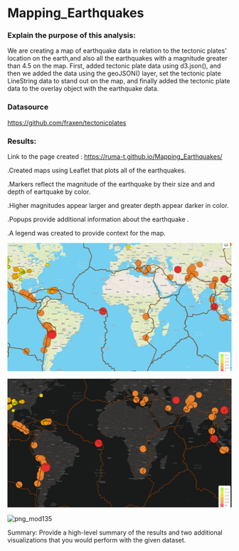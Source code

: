 # Mapping_Earthquakes
### Explain the purpose of this analysis:
We are creating a map of earthquake data in relation to the tectonic plates’ location on the earth,and also all the earthquakes with a magnitude greater than 4.5 on the map.
First, added tectonic plate data using d3.json(), and then we added the data using the geoJSON() layer, set the tectonic plate LineString data to stand out on the map, and finally added the tectonic plate data to the overlay object with the earthquake data.

### Datasource
https://github.com/fraxen/tectonicplates

### Results: 

Link to the page created : https://ruma-t.github.io/Mapping_Earthquakes/

.Created maps using Leaflet that plots all of the earthquakes. 

 .Markers reflect the magnitude of the earthquake by their size and and depth of eartquake by color.
 
 .Higher magnitudes appear larger and greater depth appear darker in color.
 
 .Popups provide additional information about the earthquake .

 .A legend was created to provide context for the map.
 
 
![png_mod133](https://github.com/Ruma-T/Mapping_Earthquakes/blob/main/Earthquake_Challenge/Resources/mod133.PNG)






![png_mod134](https://github.com/Ruma-T/Mapping_Earthquakes/blob/main/Earthquake_Challenge/Resources/mod134.PNG)






![png_mod135](https://github.com/Ruma-T/Mapping_Earthquakes/blob/main/Earthquake_Challenge/Resources/mod135.PNG)


Summary: Provide a high-level summary of the results and two additional visualizations that you would perform with the given dataset.
